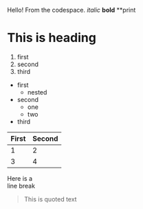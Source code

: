 Hello! From the codespace.
*italic*
**bold**
\**print
# This is heading
1. first
2. second
1. third

- first
  - nested
- second
  - one
   - two
- third


First|Second
-|-
1|2
3|4


Here is a<br    />line break



> This is quoted text




